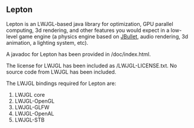 ## Lepton  
Lepton is an LWJGL-based java library for optimization, GPU parallel computing, 3d rendering, and other features you would expect in a low-level game engine (a physics engine based on [JBullet](http://jbullet.advel.cz), audio rendering, 3d animation, a lighting system, etc).  
  
A javadoc for Lepton has been provided in /doc/index.html.  
  
The license for LWJGL has been included as /LWJGL-LICENSE.txt. No source code from LWJGL has been included.  
  
The LWJGL bindings required for Lepton are:  
1. LWJGL core  
2. LWJGL-OpenGL  
3. LWJGL-GLFW  
4. LWJGL-OpenAL  
5. LWJGL-STB
